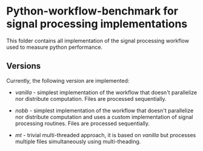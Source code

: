 # Python-workflow-benchmark for signal processing implementations

This folder contains all implementation of the signal processing workflow
used to measure python performance.

## Versions

Currently, the following version are implemented:

+ _vanilla_ - simplest implementation of the workflow that doesn't parallelize
nor distribute computation. Files are processed sequentially.

+ _nobb_ - simplest implementation of the workflow that doesn't parallelize
nor distribute computation and uses a custom implementation of signal
processing routines. Files are processed sequentially.

+ _mt_ - trivial multi-threaded approach, it is based on _vanilla_ but
processes multiple files simultaneously using multi-theading.
